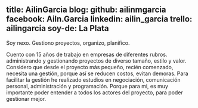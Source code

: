 title: AilinGarcia
blog: 
github: ailinmgarcia
facebook: Ailn.Garcia
linkedin: ailin_garcia
trello: ailingarcia
soy-de: La Plata
---

Soy nexo. Gestiono proyectos, organizo, planifico. 

Cuento con 15 años de trabajo en empresas de diferentes rubros. administrando y gestionando proyectos de diverso tamaño, estilo y valor.
Considero que desde el proyecto más pequeño, recién comenzado, necesita una gestión, porque así se reducen costos, evitan demoras.
Para facilitar la gestión he realizado estudios en negociación, comunicación personal, administración y programación.
Porque para mi, es muy importante poder entender a todos los actores del proyecto, para poder gestionar mejor.
